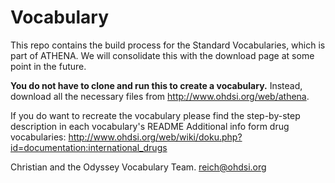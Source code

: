 Vocabulary
==========

This repo contains the build process for the Standard Vocabularies, which is part of ATHENA. We will consolidate this with the download page at some point in the future.

**You do not have to clone and run this to create a vocabulary.** Instead, download all the necessary files from http://www.ohdsi.org/web/athena.

If you do want to recreate the vocabulary please find the step-by-step description in each vocabulary's README
Additional info form drug vocabularies: http://www.ohdsi.org/web/wiki/doku.php?id=documentation:international_drugs

Christian and the Odyssey Vocabulary Team.
reich@ohdsi.org
